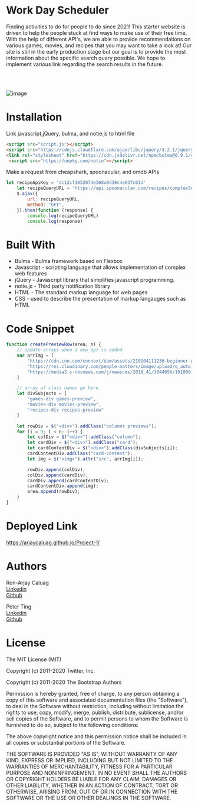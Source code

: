 # **Work Day Scheduler**
Finding activities to do for people to do since 2021! This starter website is driven to help the people stuck at find ways to make use of their free time. With the help of different API's, we are able to provide recommendations on various games, movies, and recipes that you may want to take a look at! Our site is still in the early production stage but our goal is to provide the most information about the specific search query possible. We hope to implement various link regarding the search results in the future.

<br><br>

![image](https://user-images.githubusercontent.com/52800632/104378592-157dbe80-54dd-11eb-8ecc-290f0c244fc0.png)



# **Installation**


Link javascript,jQuery, bulma, and notie.js to html file
```html
<script src="script.js"></script>
<script src="https://cdnjs.cloudflare.com/ajax/libs/jquery/3.2.1/jquery.min.js"></script>
<link rel="stylesheet" href="https://cdn.jsdelivr.net/npm/bulma@0.9.1/css/bulma.min.css">
 <script src="https://unpkg.com/notie"></script>

```

Make a request from cheapshark, spoonacular, and omdb APIs

```js
let recipeApiKey = 'dc12cf1052074e368a0d30c4e037c61d'
    let recipeQueryURL = 'https://api.spoonacular.com/recipes/complexSearch?' + '&query=' + cuisineType + '&type=' + mealType + '&apiKey=' + recipeApiKey
    $.ajax({
        url: recipeQueryURL,
        method: "GET",
    }).then(function (response) {
        console.log(recipeQueryURL)
        console.log(response)
```


# **Built With**

<ul>
    <li> Bulma - Bulma framework based on Flexbox
    <li> Javascript - scripting language that allows implementation of complex web features
    <li> jQuery - Javascript library that simplifies javascript programming.
    <li> notie.js - Third party notification library 
    <li> HTML - The standard markup language for web pages 
    <li> CSS - used to describe the presentation of markup langauges such as HTML </li>
</ul>

# **Code Snippet**
```js
function createPreviewRow(area, n) {
    // update arrays when a new api is added
    var arrImg = [
        "https://cdn.cnn.com/cnnnext/dam/assets/210104111236-beginner-gaming-pc-super-169.jpg",
        "https://res.cloudinary.com/people-matters/image/upload/q_auto,f_auto/v1517845732/1517845731.jpg",
        "https://media3.s-nbcnews.com/j/newscms/2019_41/3044956/191009-cooking-vegetables-al-1422_ae181a762406ae9dce02dd0d5453d1ba.fit-2000w.jpg"
    ]

    // array of class names go here
    let divSubjects = [
        "games-div games-preview",
        "movies-div movies-preview",
        "recipes-div recipes-preview"
    ]

    let rowDiv = $("<div>").addClass("columns previews");
    for (i = 0; i < n; i++) {
        let colDiv = $("<div>").addClass("column");
        let cardDiv = $("<div>").addClass("card");
        let cardContentDiv = $("<div>").addClass(divSubjects[i]);
        cardContentDiv.addClass("card-content");
        let img = $("<img>").attr("src", arrImg[i]);

        rowDiv.append(colDiv);
        colDiv.append(cardDiv);
        cardDiv.append(cardContentDiv);
        cardContentDiv.append(img);
        area.append(rowDiv);
    }
}
```
# **Deployed Link**

https://arjaycaluag.github.io/Project-1/
# **Authors**

Ron-Arjay Caluag<br>
[Linkedin](https://www.linkedin.com/in/ron-arjay-caluag-00b29b182/)<br>
[Github](https://github.com/ArjayCaluag)

Peter Ting<br>
[Linkedin](https://www.linkedin.com/in/pting002/)<br>
[Github](https://github.com/Pting1995)
# **License**

The MIT License (MIT)

Copyright (c) 2011-2020 Twitter, Inc.

Copyright (c) 2011-2020 The Bootstrap Authors

Permission is hereby granted, free of charge, to any person obtaining a copy of this software and associated documentation files (the "Software"), to deal in the Software without restriction, including without limitation the rights to use, copy, modify, merge, publish, distribute, sublicense, and/or sell copies of the Software, and to permit persons to whom the Software is furnished to do so, subject to the following conditions:

The above copyright notice and this permission notice shall be included in all copies or substantial portions of the Software.

THE SOFTWARE IS PROVIDED "AS IS", WITHOUT WARRANTY OF ANY KIND, EXPRESS OR IMPLIED, INCLUDING BUT NOT LIMITED TO THE WARRANTIES OF MERCHANTABILITY, FITNESS FOR A PARTICULAR PURPOSE AND NONINFRINGEMENT. IN NO EVENT SHALL THE AUTHORS OR COPYRIGHT HOLDERS BE LIABLE FOR ANY CLAIM, DAMAGES OR OTHER LIABILITY, WHETHER IN AN ACTION OF CONTRACT, TORT OR OTHERWISE, ARISING FROM, OUT OF OR IN CONNECTION WITH THE SOFTWARE OR THE USE OR OTHER DEALINGS IN THE SOFTWARE.
